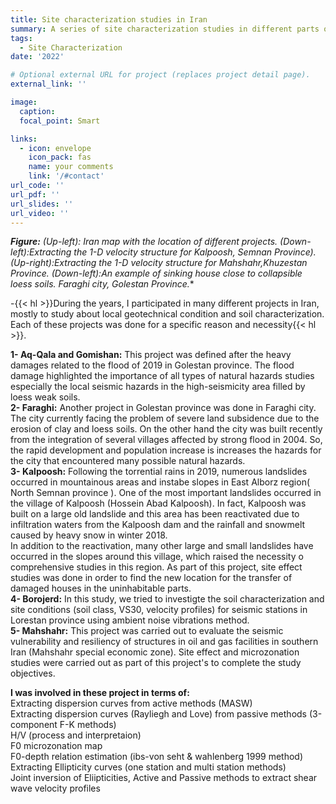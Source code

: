 ```yaml
---
title: Site characterization studies in Iran
summary: A series of site characterization studies in different parts of Iran
tags:
  - Site Characterization
date: '2022'

# Optional external URL for project (replaces project detail page).
external_link: ''

image:
  caption: 
  focal_point: Smart

links:
  - icon: envelope
    icon_pack: fas
    name: your comments
    link: '/#contact'
url_code: ''
url_pdf: ''
url_slides: ''
url_video: ''
---
```

**_Figure:_** _(Up-left): Iran map with the location of different projects. (Down-left):Extracting the 1-D velocity structure for Kalpoosh, Semnan Province). (Up-right):Extracting the 1-D velocity structure for Mahshahr,Khuzestan Province. (Down-left):An example of sinking house close to collapsible loess soils. Faraghi city, Golestan Province._*

-{{< hl >}}During the years, I participated in many different projects in Iran, mostly to study about local geotechnical condition and soil characterization. Each of these projects was done for a specific reason and necessity{{< hl >}}.


**1- Aq-Qala and Gomishan:** This project was defined after the heavy damages related to the flood of 2019 in Golestan province. The flood damage highlighted the importance of all types of natural hazards studies especially the local seismic hazards in the high-seismicity area filled by loess weak soils.<br />
**2- Faraghi:** Another project in Golestan province was done in Faraghi city. The city currently facing the problem of severe land subsidence due to the erosion of clay and loess soils. On the other hand the city was built recently from the integration of several villages affected by strong flood in 2004. So, the rapid development and population increase is increases the hazards for the city that encountered many possible natural hazards.<br />
**3- Kalpoosh:** Following the torrential rains in 2019, numerous landslides occurred in mountainous areas and instabe slopes in East Alborz region( North Semnan province ). One of the most important landslides occurred in the village of Kalpoosh (Hossein Abad Kalpoosh). In fact, Kalpoosh was built on a large old landslide and this area has been reactivated due to infiltration waters from the Kalpoosh dam and the rainfall and snowmelt caused by heavy snow in winter 2018.<br /> In addition to the reactivation, many other large and small landslides have occurred in the slopes around this village, which raised the necessity o comprehensive studies in this region. As part of this project, site effect studies was done in order to find the new location for the transfer of damaged houses in the uninhabitable parts.<br />
**4- Borojerd:** In this study, we tried to investigte the soil characterization and site conditions (soil class, VS30, velocity profiles) for seismic stations in Lorestan province using ambient noise vibrations method.<br />
**5- Mahshahr:** This project was carried out to evaluate  the seismic vulnerability and resiliency of structures in oil and gas facilities in southern Iran (Mahshahr special economic zone). Site effect and microzonation studies were carried out as part of this project's to complete the study objectives.<br />

**I was involved in these project in terms of:<br />**
Extracting dispersion curves from active methods (MASW)<br />
Extracting dispersion curves (Rayliegh and Love) from passive methods (3-component F-K methods)<br />
H/V (process and interpretaion)<br />
F0 microzonation map <br />
F0-depth relation estimation (ibs-von seht & wahlenberg 1999 method)<br />
Extracting Ellipticity curves (one station and multi station methods)<br />
Joint inversion of Eliipticities, Active and Passive methods to extract shear wave velocity profiles<br />